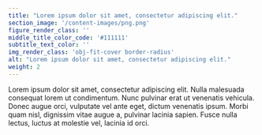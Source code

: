 ```yaml
---
title: "Lorem ipsum dolor sit amet, consectetur adipiscing elit."
section_image: '/content-images/png.png'
figure_render_class: ''
middle_title_color_code: '#111111'
subtitle_text_color: ''
img_render_class: 'obj-fit-cover border-radius'
alt: "Lorem ipsum dolor sit amet, consectetur adipiscing elit."
weight: 2
---
```


Lorem ipsum dolor sit amet, consectetur adipiscing elit. Nulla malesuada consequat lorem ut condimentum.
Nunc pulvinar erat ut venenatis vehicula. Donec augue orci, vulputate vel ante eget, dictum venenatis ipsum.
Morbi quam nisl, dignissim vitae augue a, pulvinar lacinia sapien. Fusce nulla lectus, luctus at molestie vel, lacinia id orci. 
